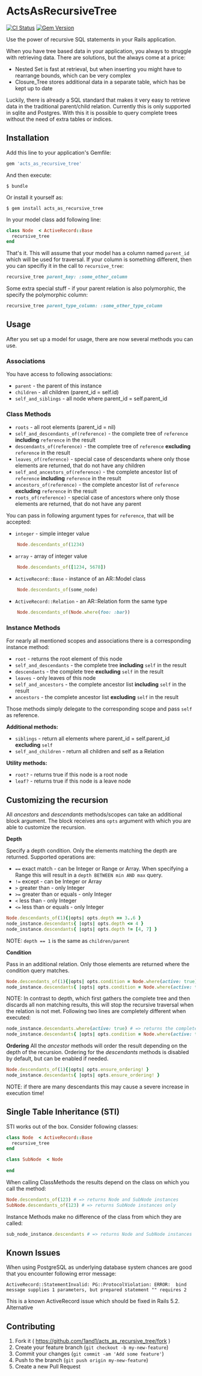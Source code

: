 # ActsAsRecursiveTree

[![CI Status](https://github.com/1and1/acts_as_recursive_tree/workflows/CI/badge.svg?branch=main)](https://github.com/1and1/acts_as_recursive_tree/actions?query=workflow%3ACI+branch%3Amaster)
[![Gem Version](https://badge.fury.io/rb/acts_as_recursive_tree.svg)](https://badge.fury.io/rb/acts_as_recursive_tree)

Use the power of recursive SQL statements in your Rails application.

When you have tree based data in your application, you always to struggle with retrieving data. There are solutions, but the always come at a price:

  * Nested Set is fast at retrieval, but when inserting you might have to rearrange bounds, which can be very complex
  * Closure_Tree stores additional data in a separate table, which has be kept up to date

Luckily, there is already a SQL standard that makes it very easy to retrieve data in the traditional parent/child relation. Currently this is only supported in sqlite and Postgres. With this it is possible to query complete trees without the need of extra tables or indices.


## Installation

Add this line to your application's Gemfile:

```ruby
gem 'acts_as_recursive_tree'
```

And then execute:

    $ bundle

Or install it yourself as:

    $ gem install acts_as_recursive_tree


In your model class add following line:

```ruby
class Node  < ActiveRecord::Base
  recursive_tree
end
```
That's it. This will assume that your model has a column named `parent_id` which will be used for traversal. If your column is something different, then you can specifiy it in the call to `recursive_tree`:

```ruby
recursive_tree parent_key: :some_other_column
```

Some extra special stuff - if your parent relation is also polymorphic, the specify the polymorphic column:

```ruby
recursive_tree parent_type_column: :some_other_type_column
```

## Usage

After you set up a model for usage, there are now several methods you can use.

### Associations

You have access to following associations:

   * `parent` - the parent of this instance
   * `children` - all children (parent_id = self.id)
   * `self_and_siblings` - all node where parent_id = self.parent_id

### Class Methods

  * `roots` - all root elements (parent_id = nil)
  * `self_and_descendants_of(reference)` - the complete tree of `reference` __including__ `reference` in the result
  * `descendants_of(reference)` - the complete tree of `reference` __excluding__ `reference` in the result
  * `leaves_of(reference)` - special case of descendants where only those elements are returned, that do not have any children
  * `self_and_ancestors_of(reference)` - the complete ancestor list of `reference` __including__ `reference` in the result
  * `ancestors_of(reference)` - the complete ancestor list of `reference` __excluding__ `reference` in the result
  * `roots_of(reference)` - special case of ancestors where only those elements are returned, that do not have any parent 

You can pass in following argument types for `reference`, that will be accepted:
  * `integer` - simple integer value

```ruby
    Node.descendants_of(1234)
```

  * `array` - array of integer value

```ruby
    Node.descendants_of([1234, 5678])
```

  * `ActiveRecord::Base` - instance of an AR::Model class

```ruby
    Node.descendants_of(some_node)
```

  * `ActiveRecord::Relation` - an AR::Relation form the same type

```ruby
    Node.descendants_of(Node.where(foo: :bar))
```


### Instance Methods

For nearly all mentioned scopes and associations there is a corresponding instance method:

  * `root` - returns the root element of this node
  * `self_and_descendants` - the complete tree __including__ `self` in the result
  * `descendants` - the complete tree __excluding__ `self` in the result
  * `leaves` - only leaves of this node
  * `self_and_ancestors` - the complete ancestor list __including__ `self` in the result
  * `ancestors` - the complete ancestor list __excluding__ `self` in the result
  
Those methods simply delegate to the corresponding scope and pass `self` as reference.

__Additional methods:__
  * `siblings` - return all elements where parent_id = self.parent_id __excluding__ `self`
  * `self_and_children` - return all children and self as a Relation
  
__Utility methods:__
  * `root?` - returns true if this node is a root node
  * `leaf?` - returns true if this node is a leave node


## Customizing the recursion

All *ancestors* and *descendants* methods/scopes can take an additional block argument. The block receives ans `opts` argument with which you are able to customize the recursion.


__Depth__

Specify a depth condition. Only the elements matching the depth are returned.
Supported operations are:
  * `==` exact match - can be Integer or Range or Array. When specifying a Range this will result in a `depth BETWEEN min AND max` query. 
  * `!=` except - can be Integer or Array
  * `>` greater than - only Integer
  * `>=` greater than or equals - only Integer
  * `<` less than - only Integer
  * `<=` less than or equals - only Integer

```ruby
Node.descendants_of(1){|opts| opts.depth == 3..6 }
node_instance.descendants{ |opts| opts.depth <= 4 }
node_instance.descendants{ |opts| opts.depth != [4, 7] }
```
NOTE: `depth == 1` is the same as `children/parent`
 
__Condition__

Pass in an additional relation. Only those elements are returned where the condition query matches. 

```ruby
Node.descendants_of(1){|opts| opts.condition = Node.where(active: true) }
node_instance.descendants{ |opts| opts.condition = Node.where(active: true) }
```
NOTE: In contrast to depth, which first gathers the complete tree and then discards all non matching results, this will stop the recursive traversal when the relation is not met. Following two lines are completely different when executed: 

```ruby
node_instance.descendants.where(active: true) # => returns the complete tree and filters than out only the active ones
node_instance.descendants{ |opts| opts.condition = Node.where(active: true) } # => stops the recursion when encountering a non active node, which may return less results than the one above
```

__Ordering__
All the *ancestor* methods will order the result depending on the depth of the recursion. Ordering for the *descendants* methods is disabled by default, but can be enabled if needed.

```ruby
Node.descendants_of(1){|opts| opts.ensure_ordering! }
node_instance.descendants{ |opts| opts.ensure_ordering! }
```

NOTE: if there are many descendants this may cause a severe increase in execution time! 

## Single Table Inheritance (STI)

STI works out of the box. Consider following classes: 

```ruby
class Node  < ActiveRecord::Base
  recursive_tree
end

class SubNode  < Node
  
end
```

When calling ClassMethods the results depend on the class on which you call the method:

```ruby
Node.descendants_of(123) # => returns Node and SubNode instances
SubNode.descendants_of(123) # => returns SubNode instances only
```

Instance Methods make no difference of the class from which they are called:

```ruby
sub_node_instance.descendants # => returns Node and SubNode instances
```


## Known Issues

When using PostgreSQL as underlying database system chances are good that you encounter following error message:

`
ActiveRecord::StatementInvalid: PG::ProtocolViolation: ERROR:  bind message supplies 1 parameters, but prepared statement "" requires 2
`

This is a known ActiveRecord issue which should be fixed in Rails 5.2. Alternative 


## Contributing

1. Fork it ( https://github.com/1and1/acts_as_recursive_tree/fork )
2. Create your feature branch (`git checkout -b my-new-feature`)
3. Commit your changes (`git commit -am 'Add some feature'`)
4. Push to the branch (`git push origin my-new-feature`)
5. Create a new Pull Request
